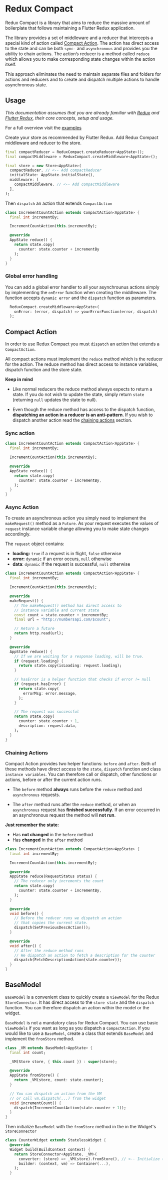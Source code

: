 # Redux Compact

Redux Compact is a library that aims to reduce the massive amount of boilerplate that follows maintaining a Flutter Redux application.

The library provides a set of middleware and a reducer that intercepts a special kind of action called [Compact Action](#compact-action). The action has direct access to the state and can be both `sync-` and `asynchronous` and provides you the ability to chain actions. The action’s reducer is a method called `reduce` which allows you to make corresponding state changes within the action itself.

This approach eliminates the need to maintain separate files and folders for actions and reducers and to create and dispatch multiple actions to handle asynchronous state.

## Usage

_This documentation assumes that you are already familiar with [Redux](https://pub.dev/packages/redux) and [Flutter Redux](https://pub.dev/packages/flutter_redux), their core concepts, setup and usage._

For a full overview visit the [examples](https://github.com/omaroskars/redux_compact/tree/master/example)

Create your store as recommended by Flutter Redux. Add Redux Compact middleware and reducer to the store.

```dart
final compactReducer = ReduxCompact.createReducer<AppState>();
final compactMiddleware = ReduxCompact.createMiddleware<AppState>();

final store = new Store<AppState>(
  compactReducer, // <-- Add compactReducer
  initialState: AppState.initialState(),
  middleware: [
    compactMiddleware, // <-- Add compactMiddleware
  ],
);
```

Then `dispatch` an action that extends `CompactAction`

```dart
class IncrementCountAction extends CompactAction<AppState> {
  final int incrementBy;

  IncrementCountAction(this.incrementBy);

  @override
  AppState reduce() {
    return state.copy(
      counter: state.counter + incrementBy
    );
  }
}
```

### Global error handling

You can add a global error handler to all your asynchrounus actions simply by implementing the `onError` function when creating the middleware. The function accepts `dynamic error` and the `dispatch` function as parameters.

```dart
  ReduxCompact.createMiddleware<AppState>(
    onError: (error, dispatch) => yourErrorFunction(error, dispatch)
  );
```

## Compact Action

In order to use Redux Compact you must `dispatch` an action that extends a `CompactAction`.

All compact actions must implement the `reduce` method which is the reducer for the action. The reduce method has direct access to instance variables, dispatch function and the store state.

**Keep in mind**

- Like normal reducers the reduce method always expects to return a state. If you do not wish to update the state, simply return `state` (returning `null` updates the state to null).

* Even though the reduce method has access to the dispatch function, **dispatching an action in a reducer is an anti-pattern**. If you wish to dispatch another action read the [chaining actions](#chaining-actions) section.

### Sync action

```dart
class IncrementCountAction extends CompactAction<AppState> {
  final int incrementBy;

  IncrementCountAction(this.incrementBy);

  @override
  AppState reduce() {
    return state.copy(
      counter: state.counter + incrementBy,
    );
  }
}
```

### Async Action

To create an asynchronous action you simply need to implement the `makeRequest()` method as a `Future`. As your request executes the values of `request` instance variable change allowing you to make state changes accordingly.

The `request` object contains:

- **loading:** `true` if a request is in flight, `false` otherwise
- **error:** `dynamic` if an error occurs, `null` otherwise
- **data**: `dynamic` if the request is successful, `null` otherwise

```dart
class IncrementCountAction extends CompactAction<AppState> {
  final int incrementBy;

  IncrementCountAction(this.incrementBy);

  @override
  makeRequest() {
    // The makeRequest() method has direct access to
    // instance variable and current state
    const count = state.counter + incrementBy;
    final url = "http://numbersapi.com/$count";

    // Return a future
    return http.read(url);
  }

  @override
  AppState reduce() {
    // If we are waiting for a response loading, will be true.
    if (request.loading) {
      return state.copy(isLoading: request.loading);
    }

    // hasError is a helper function that checks if error != null
    if (request.hasError) {
      return state.copy(
        errorMsg: error.message,
      );
    }

    // The request was successful
    return state.copy(
      counter: state.counter + 1,
      description: request.data,
    );
  }
}
```

### Chaining Actions

Compact Action provides two helper functions: `before` and `after`. Both of these methods have direct access to the `state`, `dispatch` function and class `instance variables`. You can therefore call or dispatch, other functions or actions, before or after the current action runs.

- The `before` method **always** runs before the `reduce` method and `asynchronous` requests.

- The `after` method runs after the `reduce` method, or when an `asynchronous` request has **finished successfully**. If an error occurred in an asynchronous request the method will **not run**.

**Just remember the state:**

- Has **not changed** in the `before` method
- Has **changed** in the `after` method

```dart
class IncrementCountAction extends CompactAction<AppState> {
  final int incrementBy;

  IncrementCountAction(this.incrementBy);

  @override
  AppState reduce(RequestStatus status) {
    // The reducer only increments the count
    return state.copy(
      counter: state.counter + incrementBy,
    );
  }

  @override
  void before() {
    // Before the reducer runs we dispatch an action
    // that copies the current state.
    dispatch(SetPreviousDescAction());
  }

  @override
  void after() {
    // After the reduce method runs
    // We dispatch an action to fetch a description for the counter
    dispatch(FetchDescriptionAction(state.counter));
  }
}
```

## BaseModel

`BaseModel` is a convenient class to quickly create a `ViewModel` for the Redux `StoreConnector`. It has direct access to the `store state` and the `dispatch` function. You can therefore dispatch an action within the model or the widget.

`BaseModel` is not a mandatory class for Redux Compact. You can use basic `ViewModels` if you want as long as you dispatch a `CompactAction`. If you would like to use a `BaseModel`, create a class that extends `BaseModel` and implement the `fromStore` method.

```dart
class _VM extends BaseModel<AppState> {
  final int count;

  _VM(Store store, { this.count }) : super(store);

  @override
  AppState fromStore() {
    return _VM(store, count: state.counter);
  }

  // You can dispatch an action from the VM
  // or call vm.dispatch(...) from the widget
  void incrementCount() {
    dispatch(IncrementCountAction(state.counter + 1));
  }
}
```

Then initialize `BaseModel` with the `fromStore` method in the in the Widget's `StoreConnector`

```dart
class CounterWidget extends StatelessWidget {
  @override
  Widget build(BuildContext context) {
    return StoreConnector<AppState, _VM>(
      converter: (store) => _VM(store).fromStore(), // <-- Initialize the VM
      builder: (context, vm) => Container(...),
    );
  }
```
